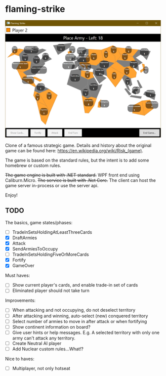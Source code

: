 # flaming-strike

![In game play image](/Docs/gameplay.png)

Clone of a famous strategic game. Details and history about the original game can be found here: https://en.wikipedia.org/wiki/Risk_(game).

The game is based on the standard rules, but the intent is to add some homebrew or custom rules.

~~The game engine is built with .NET standard.~~ WPF front end using Caliburn.Micro. ~~The service is built with .Net Core.~~ The client can host the game server in-process or use the server api.

Enjoy!

## TODO

The basics, game states/phases:

- [ ] TradeInSetsHoldingAtLeastThreeCards
- [x] DraftArmies
- [x] Attack
- [x] SendArmiesToOccupy
- [ ] TradeInSetsHoldingFiveOrMoreCards
- [x] Fortify
- [x] GameOver

Must haves:

- [ ] Show current player's cards, and enable trade-in set of cards
- [ ] Eliminated player should not take turn

Improvements:

- [ ] When attacking and not occupying, do not deselect territory
- [ ] After attacking and winning, auto-select (new) conquered territory
- [ ] Select number of armies to move in after attack or when fortifying
- [ ] Show continent information on board?
- [ ] Give user hints or help messages. E.g. A selected territory with only one army can't attack any territory.
- [ ] Create Neutral AI player
- [ ] Add Nuclear custom rules...What!?

Nice to haves:

- [ ] Multiplayer, not only hotseat
